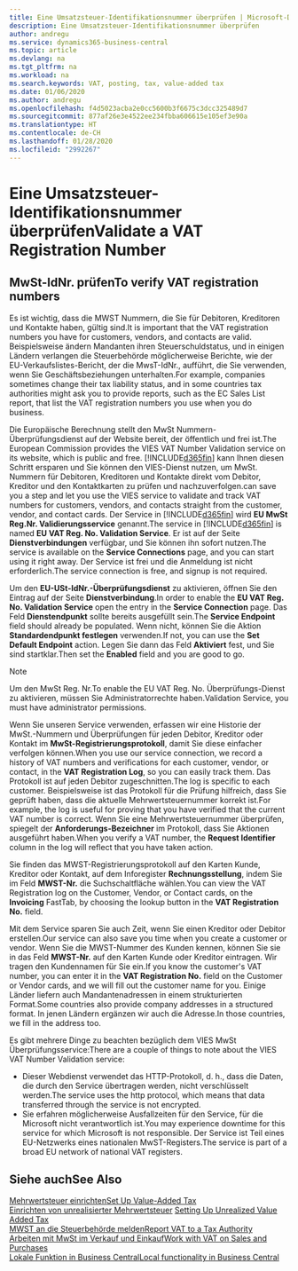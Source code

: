 ```yaml
---
title: Eine Umsatzsteuer-Identifikationsnummer überprüfen | Microsoft-Dokumentation
description: Eine Umsatzsteuer-Identifikationsnummer überprüfen
author: andregu
ms.service: dynamics365-business-central
ms.topic: article
ms.devlang: na
ms.tgt_pltfrm: na
ms.workload: na
ms.search.keywords: VAT, posting, tax, value-added tax
ms.date: 01/06/2020
ms.author: andregu
ms.openlocfilehash: f4d5023acba2e0cc5600b3f6675c3dcc325489d7
ms.sourcegitcommit: 877af26e3e4522ee234fbba606615e105ef3e90a
ms.translationtype: HT
ms.contentlocale: de-CH
ms.lasthandoff: 01/28/2020
ms.locfileid: "2992267"
---
```

# <a name="validate-a-vat-registration-number"></a><span data-ttu-id="cd081-103">Eine Umsatzsteuer-Identifikationsnummer überprüfen</span><span class="sxs-lookup"><span data-stu-id="cd081-103">Validate a VAT Registration Number</span></span>

## <a name="to-verify-vat-registration-numbers"></a><span data-ttu-id="cd081-104">MwSt-IdNr. prüfen</span><span class="sxs-lookup"><span data-stu-id="cd081-104">To verify VAT registration numbers</span></span>
<span data-ttu-id="cd081-105">Es ist wichtig, dass die MWST Nummern, die Sie für Debitoren, Kreditoren und Kontakte haben, gültig sind.</span><span class="sxs-lookup"><span data-stu-id="cd081-105">It is important that the VAT registration numbers you have for customers, vendors, and contacts are valid.</span></span> <span data-ttu-id="cd081-106">Beispielsweise ändern Mandanten ihren Steuerschuldstatus, und in einigen Ländern verlangen die Steuerbehörde möglicherweise Berichte, wie der EU-Verkaufslistes-Bericht, der die MwsT-IdNr., aufführt, die Sie verwenden, wenn Sie Geschäftsbeziehungen unterhalten.</span><span class="sxs-lookup"><span data-stu-id="cd081-106">For example, companies sometimes change their tax liability status, and in some countries tax authorities might ask you to provide reports, such as the EC Sales List report, that list the VAT registration numbers you use when you do business.</span></span>

<span data-ttu-id="cd081-107">Die Europäische Berechnung stellt den MwSt Nummern-Überprüfungsdienst auf der Website bereit, der öffentlich und frei ist.</span><span class="sxs-lookup"><span data-stu-id="cd081-107">The European Commission provides the VIES VAT Number Validation service on its website, which is public and free.</span></span> [!INCLUDE[d365fin](includes/d365fin_md.md)] <span data-ttu-id="cd081-108">kann Ihnen diesen Schritt ersparen und Sie können den VIES-Dienst nutzen, um MwSt. Nummern für Debitoren, Kreditoren und Kontakte direkt vom Debitor, Kreditor und den Kontaktkarten zu prüfen und nachzuverfolgen.</span><span class="sxs-lookup"><span data-stu-id="cd081-108">can save you a step and let you use the VIES service to validate and track VAT numbers for customers, vendors, and contacts straight from the customer, vendor, and contact cards.</span></span> <span data-ttu-id="cd081-109">Der Service in [!INCLUDE[d365fin](includes/d365fin_md.md)] wird **EU MwSt Reg.Nr. Validierungsservice** genannt.</span><span class="sxs-lookup"><span data-stu-id="cd081-109">The service in [!INCLUDE[d365fin](includes/d365fin_md.md)] is named **EU VAT Reg. No. Validation Service**.</span></span> <span data-ttu-id="cd081-110">Er ist auf der Seite **Dienstverbindungen** verfügbar, und Sie können ihn sofort nutzen.</span><span class="sxs-lookup"><span data-stu-id="cd081-110">The service is available on the **Service Connections** page, and you can start using it right away.</span></span> <span data-ttu-id="cd081-111">Der Service ist frei und die Anmeldung ist nicht erforderlich.</span><span class="sxs-lookup"><span data-stu-id="cd081-111">The service connection is free, and signup is not required.</span></span>

<span data-ttu-id="cd081-112">Um den **EU-USt-IdNr.-Überprüfungsdienst** zu aktivieren, öffnen Sie den Eintrag auf der Seite **Dienstverbindung**.</span><span class="sxs-lookup"><span data-stu-id="cd081-112">In order to enable the **EU VAT Reg. No. Validation Service** open the entry in the **Service Connection** page.</span></span> <span data-ttu-id="cd081-113">Das Feld **Dienstendpunkt** sollte bereits ausgefüllt sein.</span><span class="sxs-lookup"><span data-stu-id="cd081-113">The **Service Endpoint** field should already be populated.</span></span> <span data-ttu-id="cd081-114">Wenn nicht, können Sie die Aktion **Standardendpunkt festlegen** verwenden.</span><span class="sxs-lookup"><span data-stu-id="cd081-114">If not, you can use the **Set Default Endpoint** action.</span></span> <span data-ttu-id="cd081-115">Legen Sie dann das Feld **Aktiviert** fest, und Sie sind startklar.</span><span class="sxs-lookup"><span data-stu-id="cd081-115">Then set the **Enabled** field and you are good to go.</span></span>

> [!Note]
> <span data-ttu-id="cd081-116">Um den MwSt Reg. Nr.</span><span class="sxs-lookup"><span data-stu-id="cd081-116">To enable the EU VAT Reg. No.</span></span> <span data-ttu-id="cd081-117">Überprüfungs-Dienst zu aktivieren, müssen Sie Administratorrechte haben.</span><span class="sxs-lookup"><span data-stu-id="cd081-117">Validation Service, you must have administrator permissions.</span></span>

<span data-ttu-id="cd081-118">Wenn Sie unseren Service verwenden, erfassen wir eine Historie der MwSt.-Nummern und Überprüfungen für jeden Debitor, Kreditor oder Kontakt im **MwSt-Registrierungsprotokoll**, damit Sie diese einfacher verfolgen können.</span><span class="sxs-lookup"><span data-stu-id="cd081-118">When you use our service connection, we record a history of VAT numbers and verifications for each customer, vendor, or contact, in the **VAT Registration Log**, so you can easily track them.</span></span> <span data-ttu-id="cd081-119">Das Protokoll ist auf jeden Debitor zugeschnitten.</span><span class="sxs-lookup"><span data-stu-id="cd081-119">The log is specific to each customer.</span></span> <span data-ttu-id="cd081-120">Beispielsweise ist das Protokoll für die Prüfung hilfreich, dass Sie geprüft haben, dass die aktuelle Mehrwertsteuernummer korrekt ist.</span><span class="sxs-lookup"><span data-stu-id="cd081-120">For example, the log is useful for proving that you have verified that the current VAT number is correct.</span></span> <span data-ttu-id="cd081-121">Wenn Sie eine Mehrwertsteuernummer überprüfen, spiegelt der **Anforderungs-Bezeichner** im Protokoll, dass Sie Aktionen ausgeführt haben.</span><span class="sxs-lookup"><span data-stu-id="cd081-121">When you verify a VAT number, the **Request Identifier** column in the log will reflect that you have taken action.</span></span>

<span data-ttu-id="cd081-122">Sie finden das MWST-Registrierungsprotokoll auf den Karten Kunde, Kreditor oder Kontakt, auf dem Inforegister **Rechnungsstellung**, indem Sie im Feld **MWST-Nr.** die Suchschaltfläche wählen.</span><span class="sxs-lookup"><span data-stu-id="cd081-122">You can view the VAT Registration log on the Customer, Vendor, or Contact cards, on the **Invoicing** FastTab, by choosing the lookup button in the **VAT Registration No.** field.</span></span>  

<span data-ttu-id="cd081-123">Mit dem Service sparen Sie auch Zeit, wenn Sie einen Kreditor oder Debitor erstellen.</span><span class="sxs-lookup"><span data-stu-id="cd081-123">Our service can also save you time when you create a customer or vendor.</span></span> <span data-ttu-id="cd081-124">Wenn Sie die MWST-Nummer des Kunden kennen, können Sie sie in das Feld **MWST-Nr.** auf den Karten Kunde oder Kreditor eintragen. Wir tragen den Kundennamen für Sie ein.</span><span class="sxs-lookup"><span data-stu-id="cd081-124">If you know the customer's VAT number, you can enter it in the **VAT Registration No.** field on the Customer or Vendor cards, and we will fill out the customer name for you.</span></span> <span data-ttu-id="cd081-125">Einige Länder liefern auch Mandantenadressen in einem strukturierten Format.</span><span class="sxs-lookup"><span data-stu-id="cd081-125">Some countries also provide company addresses in a structured format.</span></span> <span data-ttu-id="cd081-126">In jenen Ländern ergänzen wir auch die Adresse.</span><span class="sxs-lookup"><span data-stu-id="cd081-126">In those countries, we fill in the address too.</span></span>  

<span data-ttu-id="cd081-127">Es gibt mehrere Dinge zu beachten bezüglich dem VIES MwSt Überprüfungsservice:</span><span class="sxs-lookup"><span data-stu-id="cd081-127">There are a couple of things to note about the VIES VAT Number Validation service:</span></span>

* <span data-ttu-id="cd081-128">Dieser Webdienst verwendet das HTTP-Protokoll, d. h., dass die Daten, die durch den Service übertragen werden, nicht verschlüsselt werden.</span><span class="sxs-lookup"><span data-stu-id="cd081-128">The service uses the http protocol, which means that data transferred through the service is not encrypted.</span></span>  
* <span data-ttu-id="cd081-129">Sie erfahren möglicherweise Ausfallzeiten für den Service, für die Microsoft nicht verantwortlich ist.</span><span class="sxs-lookup"><span data-stu-id="cd081-129">You may experience downtime for this service for which Microsoft is not responsible.</span></span> <span data-ttu-id="cd081-130">Der Service ist Teil eines EU-Netzwerks eines nationalen MwST-Registers.</span><span class="sxs-lookup"><span data-stu-id="cd081-130">The service is part of a broad EU network of national VAT registers.</span></span>

## <a name="see-also"></a><span data-ttu-id="cd081-131">Siehe auch</span><span class="sxs-lookup"><span data-stu-id="cd081-131">See Also</span></span>  
[<span data-ttu-id="cd081-132">Mehrwertsteuer einrichten</span><span class="sxs-lookup"><span data-stu-id="cd081-132">Set Up Value-Added Tax</span></span>](finance-setup-vat.md)  
<span data-ttu-id="cd081-133">[Einrichten von unrealisierter Mehrwertsteuer](finance-setup-unrealized-vat.md)    </span><span class="sxs-lookup"><span data-stu-id="cd081-133">[Setting Up Unrealized Value Added Tax](finance-setup-unrealized-vat.md)    </span></span>  
[<span data-ttu-id="cd081-134">MWST an die Steuerbehörde melden</span><span class="sxs-lookup"><span data-stu-id="cd081-134">Report VAT to a Tax Authority</span></span>](finance-how-report-vat.md)  
[<span data-ttu-id="cd081-135">Arbeiten mit MwSt im Verkauf und Einkauf</span><span class="sxs-lookup"><span data-stu-id="cd081-135">Work with VAT on Sales and Purchases</span></span>](finance-work-with-vat.md)  
[<span data-ttu-id="cd081-136">Lokale Funktion in Business Central</span><span class="sxs-lookup"><span data-stu-id="cd081-136">Local functionality in Business Central</span></span>](about-localization.md)
